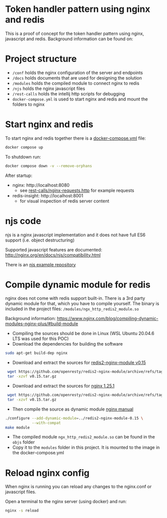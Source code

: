 Token handler pattern using nginx and redis
===

This is a proof of concept for the token handler pattern using nginx, javascript and redis.
Background information can be found on:


# Project structure

- `/conf` holds the nginx configuration of the server and endpoints
- `/docs` holds documents that are used for designing the solution
- `/modules` holds the compiled module to connect nginx to redis
- `/njs` holds the nginx javascript files
- `/rest-calls` holds the intellij http scripts for debugging
- `docker-compose.yml` is used to start nginx and redis and mount the folders to nginx

# Start nginx and redis

To start nginx and redis together there is a [docker-compose.yml](docker-compose.yml) file:

```bash
docker compose up
```

To shutdown run:

```bash
docker compose down -v --remove-orphans
```

After startup:
- nginx: http://localhost:8080
  - see [rest-calls/nginx-requests.http](rest-calls/nginx-requests.http) for example requests
- redis-insight: http://localhost:8001
  - for visual inspection of redis server content

# njs code

njs is a nginx javascript implementation and it does not have full ES6 support (i.e. object destructuring)

Supported javascript features are documented: http://nginx.org/en/docs/njs/compatibility.html

There is an [njs example repository](https://github.com/nginx/njs-examples)

# Compile dynamic module for redis

nginx does not come with redis support built-in. There is a 3rd party dynamic module for that, which you
have to compile yourself. The binary is included in the project files: `/modules/ngx_http_redis2_module.so`

Background information: https://www.nginx.com/blog/compiling-dynamic-modules-nginx-plus/#build-module

- Compiling the sources should be done in Linux (WSL Ubuntu 20.04.6 LTS was used for this POC)
- Download the dependencies for building the software

```bash
sudo apt-get build-dep nginx
```

- Download and extract the sources
  for [redis2-nginx-module v0.15](https://github.com/openresty/redis2-nginx-module/tags)

```bash
 wget https://github.com/openresty/redis2-nginx-module/archive/refs/tags/v0.15.tar.gz
 tar -xzvf v0.15.tar.gz
```

- Download and extract the sources for [nginx 1.25.1](http://nginx.org/en/download.html)

```bash
 wget https://github.com/openresty/redis2-nginx-module/archive/refs/tags/v0.15.tar.gz
 tar -xzvf v0.15.tar.gz
```

- Then compile the source as dynamic
  module [nginx manual](https://www.nginx.com/blog/compiling-dynamic-modules-nginx-plus/#build-module)

```bash
./configure --add-dynamic-module=../redis2-nginx-module-0.15 \
            --with-compat
make module
```

- The compiled module `ngx_http_redis2_module.so` can be found in the `objs` folder
- Copy it to the `modules` folder in this project. It is mounted to the image in the docker-compose.yml

# Reload nginx config

When nginx is running you can reload any changes to the nginx.conf or javascript files.

Open a terminal to the nginx server (using docker) and run:

```bash
nginx -s reload
```
